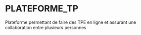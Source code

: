 # PLATEFORME_TP
Plateforme permettant de faire des TPE en ligne et assurant une collaboration entre plusieurs personnes
